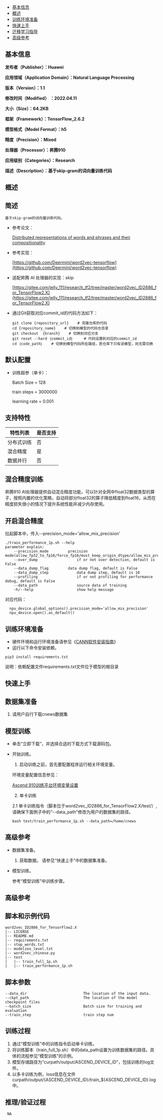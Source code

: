 - [基本信息](#基本信息.md)
- [概述](#概述.md)
- [训练环境准备](#训练环境准备.md)
- [快速上手](#快速上手.md)
- [迁移学习指导](#迁移学习指导.md)
- [高级参考](#高级参考.md)
<h2 id="基本信息.md">基本信息</h2>

**发布者（Publisher）：Huawei**

**应用领域（Application Domain）：Natural Language Processing**

**版本（Version）：1.1**

**修改时间（Modified） ：2022.04.11**

**大小（Size）：64.2KB**

**框架（Framework）：TensorFlow_2.6.2**

**模型格式（Model Format）：h5**

**精度（Precision）：Mixed**

**处理器（Processor）：昇腾910**

**应用级别（Categories）：Research**

**描述（Description）：基于skip-gram的词向量训练代码**

<h2 id="概述.md">概述</h2>

## 简述
    基于skip-gram的词向量训练代码。


- 参考论文：

  [Distributed representations of words and phrases and their compositionality](https://arxiv.org/abs/1310.4546)

- 参考实现：

  [https://github.com/Deermini/word2vec-tensorflow](https://github.com/Deermini/word2vec-tensorflow)

- 适配昇腾 AI 处理器的实现：skip
    
    [https://gitee.com/jelly_111/research_tf2/tree/master/word2vec_ID2886_for_TensorFlow2.X](https://gitee.com/jelly_111/research_tf2/tree/master/word2vec_ID2886_for_TensorFlow2.X)

- 通过Git获取对应commit\_id的代码方法如下：
    ```
    git clone {repository_url}    # 克隆仓库的代码
    cd {repository_name}    # 切换到模型的代码仓目录
    git checkout  {branch}    # 切换到对应分支
    git reset --hard ｛commit_id｝     # 代码设置到对应的commit_id
    cd ｛code_path｝    # 切换到模型代码所在路径，若仓库下只有该模型，则无需切换
    ```

## 默认配置<a name="section91661242121611"></a>
- 训练超参（单卡）：

  Batch Size = 128

  train steps = 3000000

  learning rate = 0.001



## 支持特性<a name="section1899153513554"></a>

| 特性列表   | 是否支持 |
| ---------- | -------- |
| 分布式训练 | 否       |
| 混合精度   | 是       |
| 数据并行   | 否       |

## 混合精度训练<a name="section168064817164"></a>

昇腾910 AI处理器提供自动混合精度功能，可以针对全网中float32数据类型的算子，按照内置的优化策略，自动将部分float32的算子降低精度到float16，从而在精度损失很小的情况下提升系统性能并减少内存使用。

## 开启混合精度<a name="section20779114113713"></a>
拉起脚本中，传入--precision_mode='allow_mix_precision'

```
./train_performance_1p.sh --help
parameter explain:
    --precision_mode         precision mode(allow_fp32_to_fp16/force_fp16/must_keep_origin_dtype/allow_mix_precision)
    --over_dump                  if or not over detection, default is False
    --data_dump_flag         data dump flag, default is False
    --data_dump_step             data dump step, default is 10
    --profiling                  if or not profiling for performance debug, default is False
    --data_path                  source data of training
    -h/--help                    show help message
```

对应代码：

```
  npu_device.global_options().precision_mode='allow_mix_precision'
  npu_device.open().as_default()
```

<h2 id="训练环境准备.md">训练环境准备</h2>

-  硬件环境和运行环境准备请参见《[CANN软件安装指南](https://support.huawei.com/enterprise/zh/ascend-computing/cann-pid-251168373?category=installation-update)》
-  运行以下命令安装依赖。
```
pip3 install requirements.txt
```
说明：依赖配置文件requirements.txt文件位于模型的根目录

<h2 id="快速上手.md">快速上手</h2>

## 数据集准备<a name="section361114841316"></a>

1. 请用户自行下载cnews数据集

## 模型训练<a name="section715881518135"></a>
- 单击“立即下载”，并选择合适的下载方式下载源码包。
- 开始训练。
  
  1. 启动训练之前，首先要配置程序运行相关环境变量。

    环境变量配置信息参见：

    [Ascend 910训练平台环境变量设置](https://gitee.com/ascend/modelzoo/wikis/Ascend%20910%E8%AE%AD%E7%BB%83%E5%B9%B3%E5%8F%B0%E7%8E%AF%E5%A2%83%E5%8F%98%E9%87%8F%E8%AE%BE%E7%BD%AE?sort_id=3148819)

  2. 单卡训练
       
    2.1 单卡训练指令（脚本位于word2vec_ID2886_for_TensorFlow2.X/test/）,请确保下面例子中的“--data_path”修改为用户的数据集的路径。
    
      bash test/train_performance_1p.sh --data_path=/home/cnews

<h2 id="迁移学习指导.md">高级参考</h2>

- 数据集准备。

    1.  获取数据。
        请参见“快速上手”中的数据集准备。
    
- 模型训练。

    参考“模型训练”中训练步骤。

<h2 id="高级参考.md">高级参考</h2>

## 脚本和示例代码
```
word2vec_ID2886_for_TensorFlow2.X
|-- LICENSE
|-- README.md
|-- requirements.txt
|-- stop_words.txt
|-- modelzoo_level.txt
|-- word2vec_chinese.py
|-- test
|   |-- train_full_1p.sh
|   |-- train_performance_1p.sh

```

## 脚本参数<a name="section6669162441511"></a>

```
--data_dir							The location of the input data.
--ckpt_path							The location of the model checkpoint files
--batch_size						Batch size for training and evaluation
--train_step						train step num
```

## 训练过程<a name="section1589455252218"></a>

1. 通过“模型训练”中的训练指令启动单卡训练。
2. 将训练脚本（train_full_1p.sh）中的data_path设置为训练数据集的路径。具体的流程参见“模型训练”的示例。
3. 模型存储路径为“curpath/output/ASCEND_DEVICE_ID”，包括训练的log文件。
4. 以多卡训练为例，loss信息在文件curpath/output/{ASCEND_DEVICE_ID}/train_${ASCEND_DEVICE_ID}.log中。

## 推理/验证过程<a name="section1465595372416"></a>

```
 NA

```




